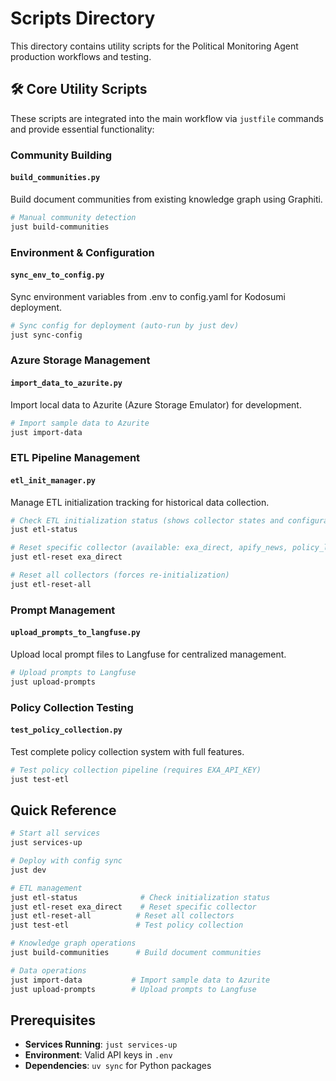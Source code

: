 # Scripts Directory

This directory contains utility scripts for the Political Monitoring Agent production workflows and testing.

## 🛠️ **Core Utility Scripts**

These scripts are integrated into the main workflow via `justfile` commands and provide essential functionality:

### **Community Building**
#### `build_communities.py`
Build document communities from existing knowledge graph using Graphiti.

```bash
# Manual community detection
just build-communities
```

### **Environment & Configuration**
#### `sync_env_to_config.py`
Sync environment variables from .env to config.yaml for Kodosumi deployment.

```bash
# Sync config for deployment (auto-run by just dev)
just sync-config
```

### **Azure Storage Management**
#### `import_data_to_azurite.py`
Import local data to Azurite (Azure Storage Emulator) for development.

```bash
# Import sample data to Azurite
just import-data
```

### **ETL Pipeline Management**
#### `etl_init_manager.py`
Manage ETL initialization tracking for historical data collection.

```bash
# Check ETL initialization status (shows collector states and configuration)
just etl-status

# Reset specific collector (available: exa_direct, apify_news, policy_landscape)
just etl-reset exa_direct

# Reset all collectors (forces re-initialization)
just etl-reset-all
```

### **Prompt Management**
#### `upload_prompts_to_langfuse.py`
Upload local prompt files to Langfuse for centralized management.

```bash
# Upload prompts to Langfuse
just upload-prompts
```

### **Policy Collection Testing**
#### `test_policy_collection.py`
Test complete policy collection system with full features.

```bash
# Test policy collection pipeline (requires EXA_API_KEY)
just test-etl
```


## Quick Reference

```bash
# Start all services
just services-up

# Deploy with config sync
just dev

# ETL management
just etl-status              # Check initialization status
just etl-reset exa_direct    # Reset specific collector
just etl-reset-all          # Reset all collectors
just test-etl               # Test policy collection

# Knowledge graph operations
just build-communities      # Build document communities

# Data operations
just import-data           # Import sample data to Azurite
just upload-prompts        # Upload prompts to Langfuse
```

## Prerequisites

- **Services Running**: `just services-up`
- **Environment**: Valid API keys in `.env`
- **Dependencies**: `uv sync` for Python packages